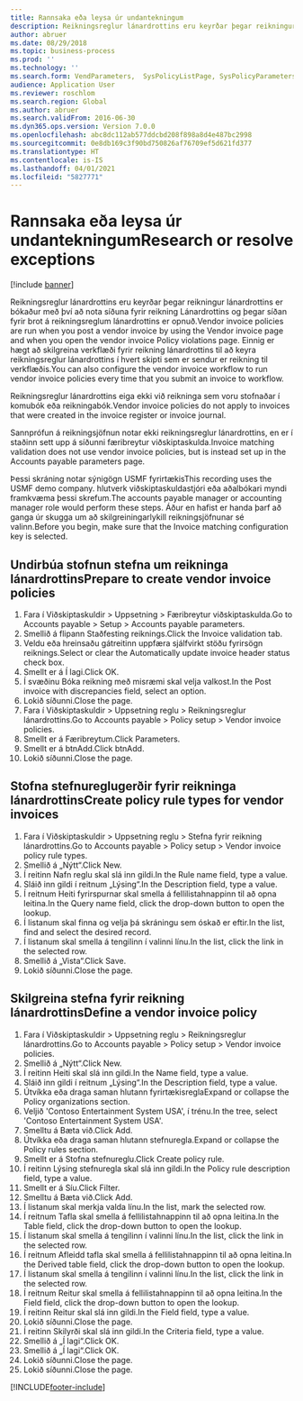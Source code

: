 ```yaml
---
title: Rannsaka eða leysa úr undantekningum
description: Reikningsreglur lánardrottins eru keyrðar þegar reikningur lánardrottins er bókaður með því að nota síðuna fyrir reikning Lánardrottins og þegar síðan fyrir brot á reikningsreglum lánardrottins er opnuð.
author: abruer
ms.date: 08/29/2018
ms.topic: business-process
ms.prod: ''
ms.technology: ''
ms.search.form: VendParameters,  SysPolicyListPage, SysPolicyParameters, SysPolicySourceDocumentRuleType, SysPolicy, SysPolicySourceDocumentRule, SysQueryForm, SysQueryTableLookUp, SysQueryPrefixLookUp, SysQueryFieldLookUp
audience: Application User
ms.reviewer: roschlom
ms.search.region: Global
ms.author: abruer
ms.search.validFrom: 2016-06-30
ms.dyn365.ops.version: Version 7.0.0
ms.openlocfilehash: abc8dc112ab577ddcbd208f898a8d4e487bc2998
ms.sourcegitcommit: 0e8db169c3f90bd750826af76709ef5d621fd377
ms.translationtype: HT
ms.contentlocale: is-IS
ms.lasthandoff: 04/01/2021
ms.locfileid: "5827771"
---
```

# <a name="research-or-resolve-exceptions"></a><span data-ttu-id="987f9-103">Rannsaka eða leysa úr undantekningum</span><span class="sxs-lookup"><span data-stu-id="987f9-103">Research or resolve exceptions</span></span>

[!include [banner](../../includes/banner.md)]

<span data-ttu-id="987f9-104">Reikningsreglur lánardrottins eru keyrðar þegar reikningur lánardrottins er bókaður með því að nota síðuna fyrir reikning Lánardrottins og þegar síðan fyrir brot á reikningsreglum lánardrottins er opnuð.</span><span class="sxs-lookup"><span data-stu-id="987f9-104">Vendor invoice policies are run when you post a vendor invoice by using the Vendor invoice page and when you open the vendor invoice Policy violations page.</span></span> <span data-ttu-id="987f9-105">Einnig er hægt að skilgreina verkflæði fyrir reikning lánardrottins til að keyra reikningsreglur lánardrottins í hvert skipti sem er sendur er reikning til verkflæðis.</span><span class="sxs-lookup"><span data-stu-id="987f9-105">You can also configure the vendor invoice workflow to run vendor invoice policies every time that you submit an invoice to workflow.</span></span> 

<span data-ttu-id="987f9-106">Reikningsreglur lánardrottins eiga ekki við reikninga sem voru stofnaðar í komubók eða reikningabók.</span><span class="sxs-lookup"><span data-stu-id="987f9-106">Vendor invoice policies do not apply to invoices that were created in the invoice register or invoice journal.</span></span> 

<span data-ttu-id="987f9-107">Sannprófun á reikningsjöfnun notar ekki reikningsreglur lánardrottins, en er í staðinn sett upp á síðunni færibreytur viðskiptaskulda.</span><span class="sxs-lookup"><span data-stu-id="987f9-107">Invoice matching validation does not use vendor invoice policies, but is instead set up in the Accounts payable parameters page.</span></span>

<span data-ttu-id="987f9-108">Þessi skráning notar sýnigögn USMF fyrirtækis</span><span class="sxs-lookup"><span data-stu-id="987f9-108">This recording uses the USMF demo company.</span></span> <span data-ttu-id="987f9-109">hlutverk viðskiptaskuldastjóri eða aðalbókari myndi framkvæma þessi skrefum.</span><span class="sxs-lookup"><span data-stu-id="987f9-109">The accounts payable manager or accounting manager role would perform these steps.</span></span> <span data-ttu-id="987f9-110">Áður en hafist er handa þarf að ganga úr skugga um að skilgreiningarlykill reikningsjöfnunar sé valinn.</span><span class="sxs-lookup"><span data-stu-id="987f9-110">Before you begin, make sure that the Invoice matching configuration key is selected.</span></span>


## <a name="prepare-to-create-vendor-invoice-policies"></a><span data-ttu-id="987f9-111">Undirbúa stofnun stefna um reikninga lánardrottins</span><span class="sxs-lookup"><span data-stu-id="987f9-111">Prepare to create vendor invoice policies</span></span>
1. <span data-ttu-id="987f9-112">Fara í Viðskiptaskuldir > Uppsetning > Færibreytur viðskiptaskulda.</span><span class="sxs-lookup"><span data-stu-id="987f9-112">Go to Accounts payable > Setup > Accounts payable parameters.</span></span>
2. <span data-ttu-id="987f9-113">Smellið á flipann Staðfesting reiknings.</span><span class="sxs-lookup"><span data-stu-id="987f9-113">Click the Invoice validation tab.</span></span>
3. <span data-ttu-id="987f9-114">Veldu eða hreinsaðu gátreitinn uppfæra sjálfvirkt stöðu fyrirsögn reiknings.</span><span class="sxs-lookup"><span data-stu-id="987f9-114">Select or clear the Automatically update invoice header status check box.</span></span>
4. <span data-ttu-id="987f9-115">Smellt er á Í lagi.</span><span class="sxs-lookup"><span data-stu-id="987f9-115">Click OK.</span></span>
5. <span data-ttu-id="987f9-116">Í svæðinu Bóka reikning með misræmi skal velja valkost.</span><span class="sxs-lookup"><span data-stu-id="987f9-116">In the Post invoice with discrepancies field, select an option.</span></span>
6. <span data-ttu-id="987f9-117">Lokið síðunni.</span><span class="sxs-lookup"><span data-stu-id="987f9-117">Close the page.</span></span>
7. <span data-ttu-id="987f9-118">Fara í Viðskiptaskuldir > Uppsetning reglu > Reikningsreglur lánardrottins.</span><span class="sxs-lookup"><span data-stu-id="987f9-118">Go to Accounts payable > Policy setup > Vendor invoice policies.</span></span>
8. <span data-ttu-id="987f9-119">Smellt er á Færibreytum.</span><span class="sxs-lookup"><span data-stu-id="987f9-119">Click Parameters.</span></span>
9. <span data-ttu-id="987f9-120">Smellt er á btnAdd.</span><span class="sxs-lookup"><span data-stu-id="987f9-120">Click btnAdd.</span></span>
10. <span data-ttu-id="987f9-121">Lokið síðunni.</span><span class="sxs-lookup"><span data-stu-id="987f9-121">Close the page.</span></span>

## <a name="create-policy-rule-types-for-vendor-invoices"></a><span data-ttu-id="987f9-122">Stofna stefnureglugerðir fyrir reikninga lánardrottins</span><span class="sxs-lookup"><span data-stu-id="987f9-122">Create policy rule types for vendor invoices</span></span>
1. <span data-ttu-id="987f9-123">Fara í Viðskiptaskuldir > Uppsetning reglu > Stefna fyrir reikning lánardrottins.</span><span class="sxs-lookup"><span data-stu-id="987f9-123">Go to Accounts payable > Policy setup > Vendor invoice policy rule types.</span></span>
2. <span data-ttu-id="987f9-124">Smellið á „Nýtt“.</span><span class="sxs-lookup"><span data-stu-id="987f9-124">Click New.</span></span>
3. <span data-ttu-id="987f9-125">Í reitinn Nafn reglu skal slá inn gildi.</span><span class="sxs-lookup"><span data-stu-id="987f9-125">In the Rule name field, type a value.</span></span>
4. <span data-ttu-id="987f9-126">Sláið inn gildi í reitnum „Lýsing“.</span><span class="sxs-lookup"><span data-stu-id="987f9-126">In the Description field, type a value.</span></span>
5. <span data-ttu-id="987f9-127">Í reitnum Heiti fyrirspurnar skal smella á fellilistahnappinn til að opna leitina.</span><span class="sxs-lookup"><span data-stu-id="987f9-127">In the Query name field, click the drop-down button to open the lookup.</span></span>
6. <span data-ttu-id="987f9-128">Í listanum skal finna og velja þá skráningu sem óskað er eftir.</span><span class="sxs-lookup"><span data-stu-id="987f9-128">In the list, find and select the desired record.</span></span>
7. <span data-ttu-id="987f9-129">Í listanum skal smella á tengilinn í valinni línu.</span><span class="sxs-lookup"><span data-stu-id="987f9-129">In the list, click the link in the selected row.</span></span>
8. <span data-ttu-id="987f9-130">Smellið á „Vista“.</span><span class="sxs-lookup"><span data-stu-id="987f9-130">Click Save.</span></span>
9. <span data-ttu-id="987f9-131">Lokið síðunni.</span><span class="sxs-lookup"><span data-stu-id="987f9-131">Close the page.</span></span>

## <a name="define-a-vendor-invoice-policy"></a><span data-ttu-id="987f9-132">Skilgreina stefna fyrir reikning lánardrottins</span><span class="sxs-lookup"><span data-stu-id="987f9-132">Define a vendor invoice policy</span></span>
1. <span data-ttu-id="987f9-133">Fara í Viðskiptaskuldir > Uppsetning reglu > Reikningsreglur lánardrottins.</span><span class="sxs-lookup"><span data-stu-id="987f9-133">Go to Accounts payable > Policy setup > Vendor invoice policies.</span></span>
2. <span data-ttu-id="987f9-134">Smellið á „Nýtt“.</span><span class="sxs-lookup"><span data-stu-id="987f9-134">Click New.</span></span>
3. <span data-ttu-id="987f9-135">Í reitinn Heiti skal slá inn gildi.</span><span class="sxs-lookup"><span data-stu-id="987f9-135">In the Name field, type a value.</span></span>
4. <span data-ttu-id="987f9-136">Sláið inn gildi í reitnum „Lýsing“.</span><span class="sxs-lookup"><span data-stu-id="987f9-136">In the Description field, type a value.</span></span>
5. <span data-ttu-id="987f9-137">Útvíkka eða draga saman hlutann fyrirtækisregla</span><span class="sxs-lookup"><span data-stu-id="987f9-137">Expand or collapse the Policy organizations section.</span></span>
6. <span data-ttu-id="987f9-138">Veljið 'Contoso Entertainment System USA', í trénu.</span><span class="sxs-lookup"><span data-stu-id="987f9-138">In the tree, select 'Contoso Entertainment System USA'.</span></span>
7. <span data-ttu-id="987f9-139">Smelltu á Bæta við.</span><span class="sxs-lookup"><span data-stu-id="987f9-139">Click Add.</span></span>
8. <span data-ttu-id="987f9-140">Útvíkka eða draga saman hlutann stefnuregla.</span><span class="sxs-lookup"><span data-stu-id="987f9-140">Expand or collapse the Policy rules section.</span></span>
9. <span data-ttu-id="987f9-141">Smellt er á Stofna stefnureglu.</span><span class="sxs-lookup"><span data-stu-id="987f9-141">Click Create policy rule.</span></span>
10. <span data-ttu-id="987f9-142">Í reitinn Lýsing stefnuregla skal slá inn gildi.</span><span class="sxs-lookup"><span data-stu-id="987f9-142">In the Policy rule description field, type a value.</span></span>
11. <span data-ttu-id="987f9-143">Smellt er á Síu.</span><span class="sxs-lookup"><span data-stu-id="987f9-143">Click Filter.</span></span>
12. <span data-ttu-id="987f9-144">Smelltu á Bæta við.</span><span class="sxs-lookup"><span data-stu-id="987f9-144">Click Add.</span></span>
13. <span data-ttu-id="987f9-145">Í listanum skal merkja valda línu.</span><span class="sxs-lookup"><span data-stu-id="987f9-145">In the list, mark the selected row.</span></span>
14. <span data-ttu-id="987f9-146">Í reitnum Tafla skal smella á fellilistahnappinn til að opna leitina.</span><span class="sxs-lookup"><span data-stu-id="987f9-146">In the Table field, click the drop-down button to open the lookup.</span></span>
15. <span data-ttu-id="987f9-147">Í listanum skal smella á tengilinn í valinni línu.</span><span class="sxs-lookup"><span data-stu-id="987f9-147">In the list, click the link in the selected row.</span></span>
16. <span data-ttu-id="987f9-148">Í reitnum Afleidd tafla skal smella á fellilistahnappinn til að opna leitina.</span><span class="sxs-lookup"><span data-stu-id="987f9-148">In the Derived table field, click the drop-down button to open the lookup.</span></span>
17. <span data-ttu-id="987f9-149">Í listanum skal smella á tengilinn í valinni línu.</span><span class="sxs-lookup"><span data-stu-id="987f9-149">In the list, click the link in the selected row.</span></span>
18. <span data-ttu-id="987f9-150">Í reitnum Reitur skal smella á fellilistahnappinn til að opna leitina.</span><span class="sxs-lookup"><span data-stu-id="987f9-150">In the Field field, click the drop-down button to open the lookup.</span></span>
19. <span data-ttu-id="987f9-151">Í reitinn Reitur skal slá inn gildi.</span><span class="sxs-lookup"><span data-stu-id="987f9-151">In the Field field, type a value.</span></span>
20. <span data-ttu-id="987f9-152">Lokið síðunni.</span><span class="sxs-lookup"><span data-stu-id="987f9-152">Close the page.</span></span>
21. <span data-ttu-id="987f9-153">Í reitinn Skilyrði skal slá inn gildi.</span><span class="sxs-lookup"><span data-stu-id="987f9-153">In the Criteria field, type a value.</span></span>
22. <span data-ttu-id="987f9-154">Smellið á „Í lagi“.</span><span class="sxs-lookup"><span data-stu-id="987f9-154">Click OK.</span></span>
23. <span data-ttu-id="987f9-155">Smellið á „Í lagi“.</span><span class="sxs-lookup"><span data-stu-id="987f9-155">Click OK.</span></span>
24. <span data-ttu-id="987f9-156">Lokið síðunni.</span><span class="sxs-lookup"><span data-stu-id="987f9-156">Close the page.</span></span>
25. <span data-ttu-id="987f9-157">Lokið síðunni.</span><span class="sxs-lookup"><span data-stu-id="987f9-157">Close the page.</span></span>



[!INCLUDE[footer-include](../../../includes/footer-banner.md)]